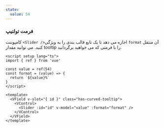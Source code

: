 ```yaml
---
state:
  value: 54
---
```


### فرمت تولتیپ

کامپوننت `<Slider />`اجازه می دهد تا یک تابع قالب بندی را به ویژگی `format` آن منتقل کنید. می توانید مقدار tooltip را با فرمتی که می خواهید برگردانید.

<!--code-->

```vue
<script setup lang="ts">
import { ref } from 'vue'

const value = ref(54)
const format = (value) => {
  return `${value}%`
}
</script>

<template>
  <VField v-slot="{ id }" class="has-curved-tooltip">
    <VControl>
      <Slider :id="id" v-model="value" :format="format" />
    </VControl>
  </VField>
</template>
```

<!--/code-->

<!--example-->

<div class="columns mt-2">
  <div class="column is-6">
    <VField v-slot="{ id }" class="pt-5 px-4 has-curved-tooltip">
      <VControl>
        <Slider
          :id="id" 
          v-model="frontmatter.state.value" 
          :format="(value) => value + '%'" 
        />
      </VControl>
    </VField>
  </div>
</div>

<!--/example-->
